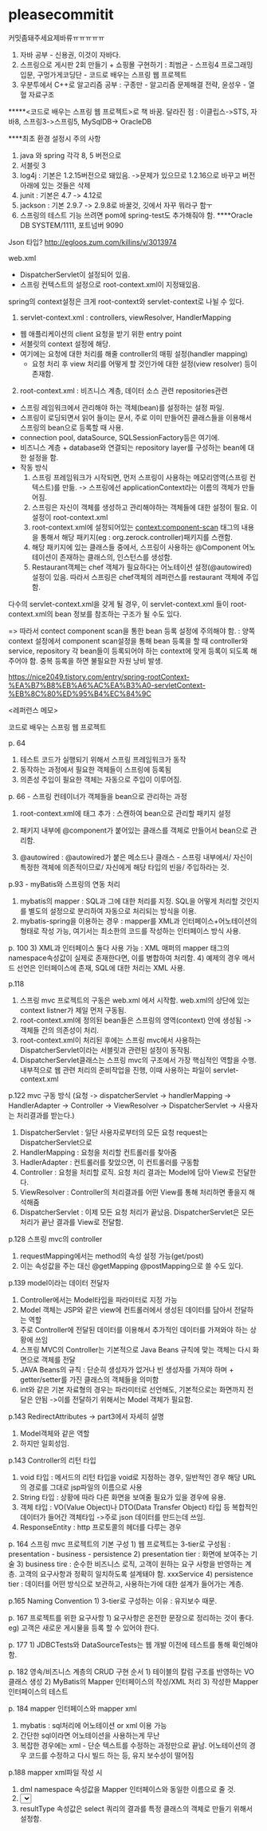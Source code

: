 # pleasecommitit
커밋좀돼주세요제바류ㅠㅠㅠㅠㅠ

1. 자바 공부 - 신용권, 이것이 자바다.
2. 스프링으로 게시판 2회 만들기 + 쇼핑몰 구현하기 : 최범균 - 스프링4 프로그래밍 입문, 구멍가게코딩단 - 코드로 배우는 스프링 웹 프로젝트
3. 우분투에서 C++로 알고리즘 공부 : 구종만 - 알고리즘 문제해결 전략, 윤성우 - 열혈 자료구조

*****<코드로 배우는 스프링 웹 프로젝트>로 책 바꿈.
달라진 점 : 이클립스->STS, 자바8, 스프링3->스프링5, MySqlDB-> OracleDB

****최초 환경 설정시 주의 사항
 1. java 와 spring 각각 8, 5 버전으로
 2. 서블릿 3
 3. log4j : 기본은 1.2.15버전으로 돼있음. ->문제가 있으므로 1.2.16으로 바꾸고 버전 아래에 있는 것들은 삭제
 4. junit : 기본은 4.7 -> 4.12로
 5. jackson : 기본 2.9.7 -> 2.9.8로 바꿀것, 깃에서 자꾸 뭐라구 함ㅜ
 6. 스프링의 테스트 기능 쓰려면 pom에 spring-test도 추가해줘야 함.
****Oracle DB
SYSTEM/1111, 포트넘버 9090

Json 타입?
http://egloos.zum.com/killins/v/3013974



web.xml
 - DispatcherServlet이 설정되어 있음.
 - 스프링 컨텍스트의 설정으로 root-context.xml이 지정돼있음.

<Spring context config>
 
 
spring의 context설정은 크게 root-context와 servlet-context로 나뉠 수 있다. 

1. servlet-context.xml : controllers, viewResolver, HandlerMapping
 - 웹 애플리케이션의 client 요청을 받기 위한 entry point
 - 서블릿의 context 설정에 해당.
 - 여기에는 요청에 대한 처리를 해줄 controller의 매핑 설정(handler mapping)
   + 요청 처리 후 view 처리를 어떻게 할 것인가에 대한 설정(view resolver) 등이 존재함.


2. root-context.xml : 비즈니스 계층, 데이터 소스 관련 repositories관련
 - 스프링 레임워크에서 관리해야 하는 객체(bean)를 설정하는 설정 파일.
 - 스프링이 로딩되면서 읽어 들이는 문서, 주로 이미 만들어진 클래스들을 이용해서 스프링의 bean으로 등록할 때 사용.
 - connection pool, dataSource, SQLSessionFactory등은 여기에.
 - 비즈니스 계층 + database와 연결되는 repository layer를 구성하는 bean에 대한 설정을 함.
 - 작동 방식
   1) 스프링 프레임워크가 시작되면, 먼저 스프링이 사용하는 메모리영역(스프링 컨텍스트)를 만듦.
     -> 스프링에선 applicationContext라는 이름의 객체가 만들어짐.
   2) 스프링은 자신이 객체를 생성하고 관리해야하는 객체들에 대한 설정이 필요. 이 설정이 root-context.xml
   3) root-context.xml에 설정되어있는 <context:component-scan> 태그의 내용을 통해서 해당 패키지(eg : org.zerock.controller)패키지를 스캔함.
   4) 해당 패키지에 있는 클래스들 중에서, 스프링이 사용하는 @Component 어노테이션이 존재하는 클래스의, 인스턴스를 생성함.
   5) Restaurant객체는 chef 객체가 필요하다는 어노테이션 설정(@autowired) 설정이 있음.
      따라서 스프링은 chef객체의 레퍼런스를 restaurant 객체에 주입함. 

다수의 servlet-context.xml을 갖게 될 경우, 이 servlet-context.xml 들이 root-context.xml의 bean 정보를 참조하는 구조가 될 수도 있다.

 => 따라서 contect component scan을 통한 bean 등록 설정에 주의해야 함.
  : 양쪽 context 설정에서 component scan설정을 통해 bean 등록을 할 때 
  controller와 service, repository 각 bean들이 등록되어야 하는 context에 맞게 등록이 되도록 해주어야 함.
  중복 등록을 하면 불필요한 자원 낭비 발생.

https://nice2049.tistory.com/entry/spring-rootContext-%EA%B7%B8%EB%A6%AC%EA%B3%A0-servletContext-%EB%8C%80%ED%95%B4%EC%84%9C


<레퍼런스 메모>




코드로 배우는 스프링 웹 프로젝트


p. 64
  1) 테스트 코드가 실행되기 위해서 스프링 프레임워크가 동작
  2) 동작하는 과정에서 필요한 객체들이 스프링에 등록됨
  3) 의존성 주입이 필요한 객체는 자동으로 주입이 이루어짐.

p. 66 - 스프링 컨테이너가 객체들을 bean으로 관리하는 과정
 1) root-context.xml에 <component-scan> 태그 추가 : 스캔하여 bean으로 관리할 패키지 설정
 2) 패키지 내부에 @component가 붙어있는 클래스를 객체로 만들어서 bean으로 관리함.
 
 3) @autowired : @autowired가 붙은 메소드나 클래스 - 스프링 내부에서/ 자신이 특정한 객체에 의존적이므로/ 자신에게 해당 타입의 빈을/ 주입하라는 것. 
 
p.93 - myBatis와 스프링의 연동 처리
 1) mybatis의 mapper : SQL과 그에 대한 처리를 지정. SQL을 어떻게 처리할 것인지를 별도의 설정으로 분리하여 자동으로 처리되는 방식을 이용.
 2) mybatis-spring을 이용하는 경우 : mapper를 XML과 인터페이스+어노테이션의 형태로 작성 가능, 여기서는 최소한의 코드를 작성하는 인터페이스 방식 사용.
 
p. 100
 3) XML과 인터페이스 둘다 사용 가능 : XML 매퍼의 mapper 태그의 namespace속성값이 실제로 존재한다면, 이를 병합하여 처리함.
 4) 예제의 경우 메서드 선언은 인터페이스에 존재, SQL에 대한 처리는 XML 사용.

 p.118
  1) 스프링 mvc 프로젝트의 구동은 web.xml 에서 시작함. web.xml의 상단에 있는 context listner가 제일 먼저 구동됨.
  2) root-context.xml에 정의된 bean들은 스프링의 영역(context) 안에 생성됨 -> 객체들 간의 의존성이 처리.
  3) root-context.xml이 처리된 후에는 스프링 mvc에서 사용하는 DispatcherServlet이라는 서블릿과 관련된 설정이 동작됨.
  4) DispatcherServlet클래스는 스프링 mvc의 구조에서 가장 핵심적인 역할을 수행. 내부적으로 웹 관련 처리의 준비작업을 진행, 이때 사용하는 파일이 servlet-context.xml
  
  p.122 mvc 구동 방식
  (요청 -> dispatcherServlet -> handlerMapping -> HandlerAdapter -> Controller -> ViewResolver -> DispatcherServlet -> 사용자는 처리결과를 받는다.)
   1) DispatcherServlet : 일단 사용자로부터의 모든 요청 request는 DispatcherServlet으로
   2) HandlerMapping : 요청을 처리할 컨트롤러를 찾아줌
   3) HadlerAdapter : 컨트롤러를 찾았으면, 이 컨트롤러를 구동함
   4) Controller : 요청을 처리할 로직. 요청 처리 결과는 Model에 담아 View로 전달한다.
   5) ViewResolver : Controller의 처리결과를 어떤 View를 통해 처리하면 좋을지 해석해줌
   6) DispatcherServlet : 이제 모든 요청 처리가 끝났음. DispatcherServlet은 모든 처리가 끝난 결과를 View로 전달함.
   
  p.128 스프링 mvc의 controller
   1) requestMapping에서는 method의 속성 설정 가능(get/post)
   2) 이는 속성값을 주는 대신 @getMapping @postMapping으로 쓸 수도 있다.
  
  p.139 model이라는 데이터 전달자
   1) Controller에서는 Model타입을 파라미터로 지정 가능
   2) Model 객체는 JSP와 같은 view에 컨트롤러에서 생성된 데이터를 담아서 전달하는 역할
   3) 주로 Controller에 전달된 데이터를 이용해서 추가적인 데이터를 가져와야 하는 상황에 쓰임
   4) 스프링 MVC의 Controller는 기본적으로 Java Beans 규칙에 맞는 객체는 다시 화면으로 객체를 전달
   5) JAVA Beans의 규칙 : 단순히 생성자가 없거나 빈 생성자를 가져야 하며 + getter/setter를 가진 클래스의 객체들을 의미함
   6) int와 같은 기본 자료형의 경우는 파라미터로 선언해도, 기본적으로는 화면까지 전달은 안됨
    ->이를 전달하기 위해서는 Model 객체가 필요함. 
  
  p.143 RedirectAttributes -> part3에서 자세히 설명
   1) Model객체와 같은 역할
   2) 하지만 일회성임. 
  
  p.143 Controller의 리턴 타입
   1) void 타입 : 메서드의 리턴 타입을 void로 지정하는 경우, 일반적인 경우 해당 URL의 경로를 그대로 jsp파일의 이름으로 사용
   2) String 타입 : 상황에 따라 다른 화면을 보여줄 필요가 있을 경우에 유용.
   3) 객체 타입 : VO(Value Object)나 DTO(Data Transfer Object) 타입 등 복합적인 데이터가 들어간 객체타입 ->주로 json 데이터를 만드는데 쓰임.
   4) ResponseEntity : http 프로토콜의 헤더를 다루는 경우
   
   p. 164 스프링 mvc 프로젝트의 기본 구성
    1) 웹 프로젝트는 3-tier로 구성됨 : presentation - business - persistence
    2) presentation tier : 화면에 보여주는 기술
    3) business tire : 순수한 비즈니스 로직, 고객이 원하는 요구 사항을 반영하는 계층. 고객의 요구사항과 정확히 일치하도록 설계돼야 함. 
       xxxService
    4) persistence tier : 데이터를 어떤 방식으로 보관하고, 사용하는가에 대한 설계가 들어가는 계층. 
    
   p.165 Naming Convention
     1) 3-tier로 구성하는 이유 : 유지보수 때문.
   
   p. 167 프로젝트를 위한 요구사항
     1) 요구사항은 온전한 문장으로 정리하는 것이 좋다. 
       eg) 고객은 새로운 게시물을 등록 할 수 있어야 한다. 
   
   p. 177
     1) JDBCTests와 DataSourceTests는 웹 개발 이전에 테스트를 통해 확인해야 함. 
     
   p. 182 영속/비즈니스 계층의 CRUD 구현
     순서 1) 테이블의 칼럼 구조를 반영하는 VO 클래스 생성
          2) MyBatis의 Mapper 인터페이스의 작성/XML 처리
          3) 작성한 Mapper 인터페이스의 테스트
  
  p. 184 mapper 인터페이스와 mapper xml
   1) mybatis : sql처리에 어노테이션 or xml 이용 가능
   2) 간단한 sql이라면 어노테이션을 사용하는게 무난
   3) 복잡한 경우에는 xml - 단순 텍스트를 수정하는 과정만으로 끝남.
     어노테이션의 경우 코드를 수정하고 다시 빌드 하는 등, 유지 보수성이 떨어짐
     
  p.188 mapper xml파일 작성 시 
   1) <mapper>dml namespace 속성값을 Mapper 인터페이스와 동일한 이름으로 줄 것.
   2) <select> 태그의 id 속성값은 메서드의 이름과 일치하도록.
   3) resultType 속성값은 select 쿼리의 결과를 특정 클래스의 객체로 만들기 위해서 설정함.
  
   
